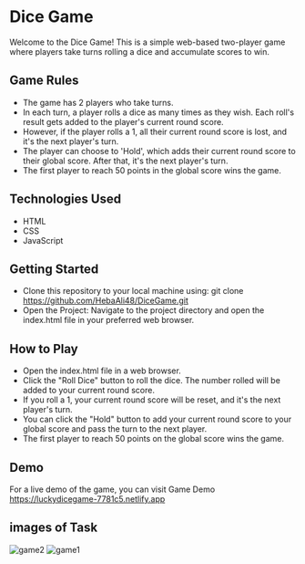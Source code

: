 # Dice Game

Welcome to the Dice Game! This is a simple web-based two-player game where players take turns rolling a dice and accumulate scores to win.

## Game Rules

- The game has 2 players who take turns.
- In each turn, a player rolls a dice as many times as they wish. Each roll's result gets added to the player's current round score.
- However, if the player rolls a 1, all their current round score is lost, and it's the next player's turn.
- The player can choose to 'Hold', which adds their current round score to their global score. After that, it's the next player's turn.
- The first player to reach 50 points in the global score wins the game.

## Technologies Used

- HTML
- CSS
- JavaScript

## Getting Started

- Clone this repository to your local machine using: git clone https://github.com/HebaAli48/DiceGame.git
- Open the Project: Navigate to the project directory and open the index.html file in your preferred web browser.

## How to Play

- Open the index.html file in a web browser.
- Click the "Roll Dice" button to roll the dice. The number rolled will be added to your current round score.
- If you roll a 1, your current round score will be reset, and it's the next player's turn.
- You can click the "Hold" button to add your current round score to your global score and pass the turn to the next player.
- The first player to reach 50 points on the global score wins the game.

## Demo

For a live demo of the game, you can visit Game Demo https://luckydicegame-7781c5.netlify.app

## images of Task
![game2](https://github.com/HebaAli48/DiceGame/assets/131808003/c503f6ec-5fcc-4e80-8b87-b57ab4af0ff6)
![game1](https://github.com/HebaAli48/DiceGame/assets/131808003/9f6eb4f4-7271-48ad-be19-33ad695fa58e)
